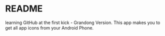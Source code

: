 README
======

learning GitHub at the first kick - Grandong Version.
This app makes you to get all app icons from your Android Phone.